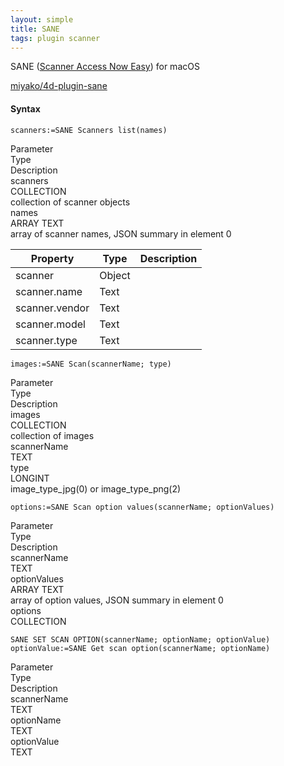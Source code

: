 ```yaml
---
layout: simple
title: SANE
tags: plugin scanner
---
```


SANE ([Scanner Access Now Easy](http://www.sane-project.org)) for macOS

<!--more-->

[miyako/4d-plugin-sane](https://github.com/miyako/4d-plugin-sane)

#### Syntax

```
scanners:=SANE Scanners list(names)
```

<div class="grid">
<div class="syntax-th cell cell--2">Parameter</div>
<div class="syntax-th cell cell--2">Type</div>
<div class="syntax-th cell cell--8">Description</div>
<div class="syntax-td cell cell--2">scanners</div>
<div class="syntax-td cell cell--2">COLLECTION</div>
<div class="syntax-td cell cell--8">collection of scanner objects</div>   
<div class="syntax-td cell cell--2">names</div>
<div class="syntax-td cell cell--2">ARRAY TEXT</div>
<div class="syntax-td cell cell--8">array of scanner names, JSON summary in element 0</div>   
</div>

Property|Type|Description
------------|------|----
scanner | Object|
scanner.name | Text|
scanner.vendor | Text|
scanner.model | Text|
scanner.type | Text|

```
images:=SANE Scan(scannerName; type)
```

<div class="grid">
<div class="syntax-th cell cell--2">Parameter</div>
<div class="syntax-th cell cell--2">Type</div>
<div class="syntax-th cell cell--8">Description</div>
<div class="syntax-td cell cell--2">images</div>
<div class="syntax-td cell cell--2">COLLECTION</div>
<div class="syntax-td cell cell--8">collection of images</div>  
<div class="syntax-td cell cell--2">scannerName</div>
<div class="syntax-td cell cell--2">TEXT</div>
<div class="syntax-td cell cell--8"></div>   
<div class="syntax-td cell cell--2">type</div>
<div class="syntax-td cell cell--2">LONGINT</div>
<div class="syntax-td cell cell--8">image_type_jpg(0) or image_type_png(2)</div>  
</div>

```
options:=SANE Scan option values(scannerName; optionValues)
```

<div class="grid">
<div class="syntax-th cell cell--2">Parameter</div>
<div class="syntax-th cell cell--2">Type</div>
<div class="syntax-th cell cell--8">Description</div>
<div class="syntax-td cell cell--2">scannerName</div>
<div class="syntax-td cell cell--2">TEXT</div>
<div class="syntax-td cell cell--8"></div> 
<div class="syntax-td cell cell--2">optionValues</div>
<div class="syntax-td cell cell--2">ARRAY TEXT</div>
<div class="syntax-td cell cell--8">array of option values, JSON summary in element 0</div>   
<div class="syntax-td cell cell--2">options</div>
<div class="syntax-td cell cell--2">COLLECTION</div>
<div class="syntax-td cell cell--8"></div>
</div>

```
SANE SET SCAN OPTION(scannerName; optionName; optionValue)
optionValue:=SANE Get scan option(scannerName; optionName)
```

<div class="grid">
<div class="syntax-th cell cell--2">Parameter</div>
<div class="syntax-th cell cell--2">Type</div>
<div class="syntax-th cell cell--8">Description</div>
<div class="syntax-td cell cell--2">scannerName</div>
<div class="syntax-td cell cell--2">TEXT</div>
<div class="syntax-td cell cell--8"></div> 
<div class="syntax-td cell cell--2">optionName</div>
<div class="syntax-td cell cell--2">TEXT</div>
<div class="syntax-td cell cell--8"></div>   
<div class="syntax-td cell cell--2">optionValue</div>
<div class="syntax-td cell cell--2">TEXT</div>
<div class="syntax-td cell cell--8"></div>   
</div>

